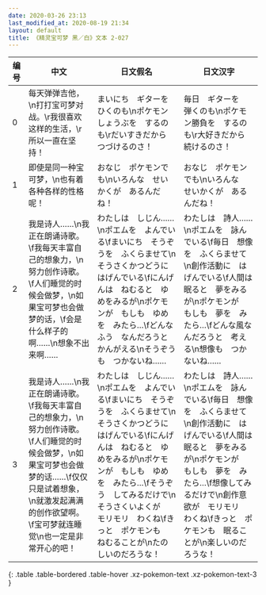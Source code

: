 ```yaml
---
date: 2020-03-26 23:13
last_modified_at: 2020-08-19 21:34
layout: default
title: 《精灵宝可梦 黑／白》文本 2-027
---
```

| 编号 | 中文 | 日文假名 | 日文汉字 |
| ---- | ---- | ---- | --- |
| 0 | 每天弹弹吉他，\n打打宝可梦对战。\r我很喜欢这样的生活，\r所以一直在坚持！ | まいにち　ギターを　ひくのも\nポケモンしょうぶを　するのも\rだいすきだから　つづけるのさ！ | 毎日　ギターを　弾くのも\nポケモン勝負を　するのも\r大好きだから　続けるのさ！ |
| 1 | 即使是同一种宝可梦，\n也有着各种各样的性格呢！ | おなじ　ポケモンでも\nいろんな　せいかくが　あるんだね！ | おなじ　ポケモンでも\nいろんな　せいかくが　あるんだね！ |
| 2 | 我是诗人……\n我正在朗诵诗歌。\f我每天丰富自己的想象力，\n努力创作诗歌。\f人们睡觉的时候会做梦，\n如果宝可梦也会做梦的话，\f会是什么样子的啊……\n想象不出来啊…… | わたしは　しじん……\nポエムを　よんでいる\fまいにち　そうぞうを　ふくらませて\nそうさくかつどうに　はげんでいる\fにんげんは　ねむると　ゆめをみるが\nポケモンが　もしも　ゆめを　みたら…\fどんなふう　なんだろうと　かんがえる\nそうぞうも　つかないね…… | わたしは　詩人……\nポエムを　詠んでいる\f毎日　想像を　ふくらませて\n創作活動に　はげんでいる\f人間は　眠ると　夢をみるが\nポケモンが　もしも　夢を　みたら…\fどんな風なんだろうと　考える\n想像も　つかないね…… |
| 3 | 我是诗人……\n我正在朗诵诗歌。\f我每天丰富自己的想象力，\n努力创作诗歌。\f人们睡觉的时候会做梦，\n如果宝可梦也会做梦的话……\f仅仅只是试着想象，\n就激发起满满的创作欲望啊。\f宝可梦就连睡觉\n也一定是非常开心的吧！ | わたしは　しじん……\nポエムを　よんでいる\fまいにち　そうぞうを　ふくらませて\nそうさくかつどうに　はげんでいる\fにんげんは　ねむると　ゆめをみるが\nポケモンが　もしも　ゆめを　みたら…\fそうぞう　してみるだけで\nそうさくいよくが　モリモリ　わくね\fきっと　ポケモンも　ねむることが\nたのしいのだろうな！ | わたしは　詩人……\nポエムを　詠んでいる\f毎日　想像を　ふくらませて\n創作活動に　はげんでいる\f人間は　眠ると　夢をみるが\nポケモンが　もしも　夢を　みたら…\f想像してみるだけで\n創作意欲が　モリモリ　わくね\fきっと　ポケモンも　眠ることが\n楽しいのだろうな！ |
{: .table .table-bordered .table-hover .xz-pokemon-text .xz-pokemon-text-3 }